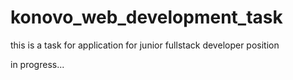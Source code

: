 # konovo_web_development_task
this is a task for application for junior fullstack developer position

in progress...
